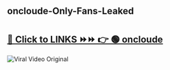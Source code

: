 
 ## oncloude-Only-Fans-Leaked

# <h2><a href="https://clipsfans.com/oncloude&ref=git">🔗 Click to LINKS ⏩⏩ 👉 🟢 oncloude </a></h2>

<a href="https://clipsfans.com/oncloude&ref=git" rel="nofollow" data-target="animated-image.originalLink"><img src="https://i.ibb.co.com/xMMVF88/686577567.gif" alt="Viral Video Original" style="max-width: 100%; display: inline-block;" data-target="animated-image.originalImage"></a>
